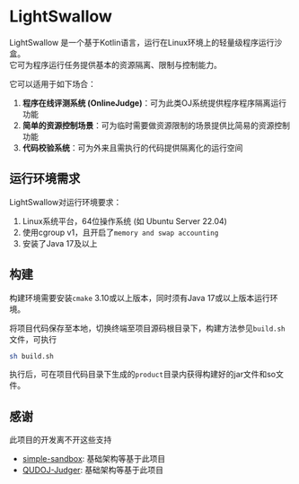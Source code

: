 # LightSwallow

LightSwallow 是一个基于Kotlin语言，运行在Linux环境上的轻量级程序运行沙盒。  
它可为程序运行任务提供基本的资源隔离、限制与控制能力。

它可以适用于如下场合：  

1. **程序在线评测系统 (OnlineJudge)**：可为此类OJ系统提供程序程序隔离运行功能
2. **简单的资源控制场景**：可为临时需要做资源限制的场景提供比简易的资源控制功能
3. **代码校验系统**：可为外来且需执行的代码提供隔离化的运行空间

## 运行环境需求

LightSwallow对运行环境要求：

1. Linux系统平台，64位操作系统 (如 Ubuntu Server 22.04)
2. 使用cgroup v1，且开启了`memory and swap accounting`
3. 安装了Java 17及以上

## 构建

构建环境需要安装`cmake` 3.10或以上版本，同时须有Java 17或以上版本运行环境。  

将项目代码保存至本地，切换终端至项目源码根目录下，构建方法参见`build.sh`文件，可执行

```sh
sh build.sh
```

执行后，可在项目代码目录下生成的`product`目录内获得构建好的jar文件和so文件。

## 感谢

此项目的开发离不开这些支持

* [simple-sandbox](https://github.com/Menci/simple-sandbox): 基础架构等基于此项目
* [QUDOJ-Judger](https://github.com/QingdaoU/Judger): 基础架构等基于此项目
